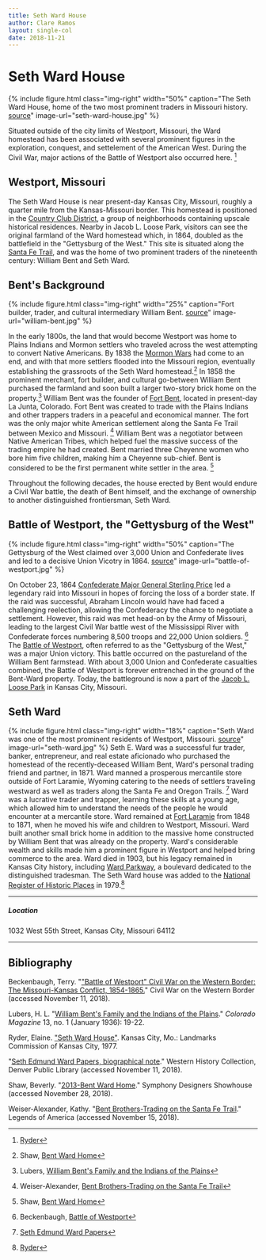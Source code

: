 ```yaml
---
title: Seth Ward House
author: Clare Ramos
layout: single-col
date: 2018-11-21
---
```


# Seth Ward House

{% include figure.html
  class="img-right"
  width="50%"
  caption="The Seth Ward House, home of the two most prominent traders in Missouri history. [source](http://hyperblogal.blogspot.com/2013/05/bent-ward-home-kansas-city-treasure.html)"
  image-url="seth-ward-house.jpg"
%}

Situated outside of the city limits of Westport, Missouri, the Ward homestead has been associated with several prominent figures in the exploration, conquest, and settelement of the American West. During the Civil War, major actions of the Battle of Westport also occurred here. [^NRHP]

## Westport, Missouri

The Seth Ward House is near present-day Kansas City, Missouri, roughly a quarter mile from the Kansas-Missouri border. This homestead is positioned in the [Country Club District](https://en.wikipedia.org/wiki/Country_Club_District), a group of neighborhoods containing upscale historical residences. Nearby in Jacob L. Loose Park, visitors can see the original farmland of the Ward homestead which, in 1864, doubled as the battlefield in the "Gettysburg of the West." This site is situated along the [Santa Fe Trail](https://www.nps.gov/safe/index.htm), and was the home of two prominent traders of the nineteenth century: William Bent and Seth Ward.


## Bent's Background
{% include figure.html
  class="img-right"
  width="25%"
  caption="Fort builder, trader, and cultural intermediary William Bent. [source](https://www.legendsofamerica.com/bent-brothers/)"
  image-url="william-bent.jpg"
%}

In the early 1800s, the land that would become Westport was home to Plains Indians and Mormon settlers who traveled across the west attempting to convert Native Americans. By 1838 the [Mormon Wars](https://en.wikipedia.org/wiki/1838_Mormon_War) had come to an end, and with that more settlers flooded into the Missouri region, eventually establishing the grassroots of the Seth Ward homestead.[^Shaw]  In 1858 the prominent merchant, fort builder, and cultural go-between William Bent purchased the farmland and soon built a larger two-story brick home on the property.[^Lubers] William Bent was the founder of [Fort Bent](https://en.wikipedia.org/wiki/Bent%27s_Old_Fort_National_Historic_Site), located in present-day La Junta, Colorado. Fort Bent was created to trade with the Plains Indians and other trappers traders in a peaceful and economical manner. The fort was the only major white American settlement along the Santa Fe Trail between Mexico and Missouri. [^Weiser-Alexander] William Bent was a negotiator between Native American Tribes, which helped fuel the massive success of the trading empire he had created. Bent married three Cheyenne women who bore him five children, making him a Cheyenne sub-chief. Bent is considered to be the first permanent white settler in the area. [^Shaw]

Throughout the following decades, the house erected by Bent would endure a Civil War battle, the death of Bent himself, and the exchange of ownership to another distinguished frontiersman, Seth Ward.  

## Battle of Westport, the "Gettysburg of the West"
{% include figure.html
  class="img-right"
  width="50%"
  caption="The Gettysburg of the West claimed over 3,000 Union and Confederate lives and led to a decisive Union Vicotry in 1864. [source](http://www.historynet.com/but-for-a-horse.htm)"
  image-url="battle-of-westport.jpg"
%}

On October 23, 1864 [Confederate Major General Sterling Price](https://en.wikipedia.org/wiki/Sterling_Price) led a legendary raid into Missouri in hopes of forcing the loss of a border state. If the raid was successful, Abraham Lincoln would have had faced a challenging reelection, allowing the Confederacy the chance to negotiate a settlement. However, this raid was met head-on by the Army of Missouri, leading to the largest Civil War battle west of the Mississippi River with Confederate forces numbering 8,500 troops and 22,000 Union soldiers. [^Beckenbaugh] The [Battle of Westport](https://en.wikipedia.org/wiki/Battle_of_Westport), often referred to as the "Gettysburg of the West," was a major Union victory. This battle occurred on the pastureland of the William Bent farmstead. With about 3,000 Union and Confederate casualties combined, the Battle of Westport is forever entrenched in the ground of the Bent-Ward property. Today, the battleground is now a part of the [Jacob L. Loose Park](https://en.wikipedia.org/wiki/Loose_Park) in Kansas City, Missouri.

## Seth Ward
{% include figure.html
  class="img-right"
  width="18%"
  caption="Seth Ward was one of the most prominent residents of Westport, Missouri. [source](https://www.geni.com/people/Seth-Edmund-Ward/6000000000943820263)"
  image-url="seth-ward.jpg"
%}
Seth E. Ward was a successful fur trader, banker, entrepreneur, and real estate aficionado who purchased the homestead of the recently-deceased William Bent, Ward's personal trading friend and partner, in 1871. Ward manned a prosperous mercantile store outside of Fort Laramie, Wyoming catering to the needs of settlers traveling westward as well as traders along the Santa Fe and Oregon Trails. [^Denver-Public-Library] Ward was a lucrative trader and trapper, learning these skills at a young age, which allowed him to understand the needs of the people he would encounter at a mercantile store. Ward remained at [Fort Laramie](https://en.wikipedia.org/wiki/Fort_Laramie_National_Historic_Site) from 1848 to 1871, when he moved his wife and children to Westport, Missouri. Ward built another small brick home in addition to the massive home constructed by William Bent that was already on the property. Ward's considerable wealth and skills made him a prominent figure in Westport and helped bring commerce to the area. Ward died in 1903, but his legacy remained in Kansas City history, including [Ward Parkway](https://en.wikipedia.org/wiki/Ward_Parkway), a boulevard dedicated to the distinguished tradesman. The Seth Ward house was added to the [National Register of Historic Places](https://dnr.mo.gov/shpo/nps-nr/78001664.pdf) in 1979.[^NRHP]

***

##### Location
1032 West 55th Street, Kansas City, Missouri 64112

***

## Bibliography

Beckenbaugh, Terry. "["Battle of Westport" Civil War on the Western Border: The Missouri-Kansas Conflict, 1854-1865.](http://www.civilwaronthewesternborder.org/encyclopedia/battle-westport)" Civil War on the Western Border (accessed November 11, 2018).

Lubers, H. L. "[William Bent's Family and the Indians of the Plains](https://www.historycolorado.org/sites/default/files/media/document/2018/ColoradoMagazine_v13n1_January1936.pdf)." _Colorado Magazine_ 13, no. 1 (January 1936): 19-22.

Ryder, Elaine. ["Seth Ward House"](https://dnr.mo.gov/shpo/nps-nr/78001664.pdf). Kansas City, Mo.: Landmarks Commission of Kansas City, 1977.

"[Seth Edmund Ward Papers, biographical note](http://eadsrv.denverlibrary.org/sdx/pl/doc-tdm.xsp?id=WH1067_d0e33&fmt=text&base=fa)." Western History Collection, Denver Public Library (accessed November 11, 2018).

Shaw, Beverly. "[2013-Bent Ward Home](http://www.showhouse.org/previousshowhouses/2013-showhouse/)." Symphony Designers Showhouse (accessed November 28, 2018).

Weiser-Alexander, Kathy. "[Bent Brothers-Trading on the Santa Fe Trail](https://www.legendsofamerica.com/bent-brothers/)." Legends of America (accessed November 15, 2018).

[^Beckenbaugh]: Beckenbaugh, [Battle of Westport](http://www.civilwaronthewesternborder.org/encyclopedia/battle-westport)
[^Denver-Public-Library]: [Seth Edmund Ward Papers](http://eadsrv.denverlibrary.org/sdx/pl/doc-tdm.xsp?id=WH1067_d0e33&fmt=text&base=fa)
[^Shaw]: Shaw, [Bent Ward Home](http://www.showhouse.org/previousshowhouses/2013-showhouse/)
[^Weiser-Alexander]: Weiser-Alexander, [Bent Brothers-Trading on the Santa Fe Trail](https://www.legendsofamerica.com/bent-brothers/)
[^Lubers]: Lubers, [William Bent's Family and the Indians of the Plains](http://legacy.historycolorado.org/sites/default/files/files/Researchers/ColoradoMagazine_v13n1_January1936.pdf)
[^NRHP]: [Ryder](https://dnr.mo.gov/shpo/nps-nr/78001664.pdf)
